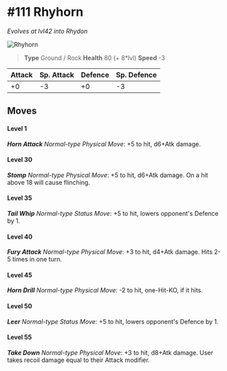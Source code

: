 # #111 Rhyhorn
*Evolves at lvl42 into Rhydon*

![Rhyhorn](https://img.pokemondb.net/sprites/home/normal/1x/rhyhorn.png)

> **Type** Ground / Rock
> **Health** 80 (+ 8\*lvl)
> **Speed** -3

| Attack | Sp. Attack | Defence | Sp. Defence |
| ------ | ---------- | ------- | ----------- |
| +0 | -3 | +0 | -3 |

## Moves
#### Level 1

***Horn Attack** Normal-type Physical Move*: +5 to hit, d6+Atk damage. 
#### Level 30

***Stomp** Normal-type Physical Move*: +5 to hit, d6+Atk damage. On a hit above 18 will cause flinching.
#### Level 35

***Tail Whip** Normal-type Status Move*: +5 to hit, lowers opponent's Defence by 1.
#### Level 40

***Fury Attack** Normal-type Physical Move*: +3 to hit, d4+Atk damage. Hits 2-5 times in one turn.
#### Level 45

***Horn Drill** Normal-type Physical Move*: -2 to hit, one-Hit-KO, if it hits.
#### Level 50

***Leer** Normal-type Status Move*: +5 to hit, lowers opponent's Defence by 1.
#### Level 55

***Take Down** Normal-type Physical Move*: +3 to hit, d8+Atk damage. User takes recoil damage equal to their Attack modifier.

